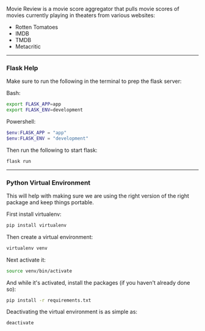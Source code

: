 
Movie Review is a movie score aggregator that pulls movie scores of movies currently playing in theaters from various websites:

- Rotten Tomatoes
- IMDB
- TMDB
- Metacritic

---

### Flask Help

Make sure to run the following in the terminal to prep the flask server:

Bash:

```bash
export FLASK_APP=app
export FLASK_ENV=development
```

Powershell:

```powershell
$env:FLASK_APP = "app"
$env:FLASK_ENV = "development"
```

Then run the following to start flask:

```bash
flask run
```

---

### Python Virtual Environment

This will help with making sure we are using the right version of the right package and keep things portable.

First install virtualenv:

```bash
pip install virtualenv
```

Then create a virtual environment:

```bash
virtualenv venv
```

Next activate it:

```bash
source venv/bin/activate
```

And while it's activated, install the packages (if you haven't already done so):

```bash
pip install -r requirements.txt
```

Deactivating the virtual environment is as simple as:

```bash
deactivate
```
